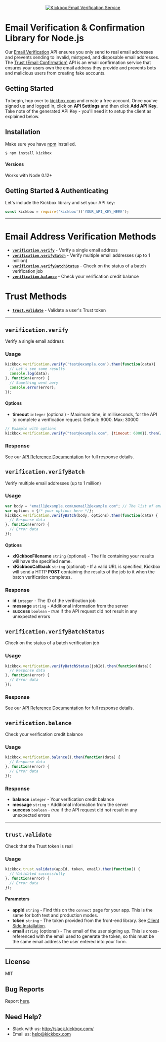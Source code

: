 <p align="center">
  <a href="https://kickbox.com"><img src="https://static.kickbox.io/kickbox_github.png" alt="Kickbox Email Verification Service"></a>
  <br>
</p>

# Email Verification & Confirmation Library for Node.js

Our [Email Verification](https://kickbox.com/email-verification) API ensures you only send to real email addresses and prevents sending to invalid, mistyped, and disposable email addresses. The [Trust (Email Confirmation)](https://kickbox.com/trust) API is an email confirmation service that ensures your users own the email address they provide and prevents bots and malicious users from creating fake accounts.

## Getting Started

To begin, hop over to [kickbox.com](https://kickbox.com) and create a free account. Once you've signed up and logged in, click on **API Settings** and then click **Add API Key**. Take note of the generated API Key - you'll need it to setup the client as explained below.

## Installation

Make sure you have [npm](https://npmjs.org) installed.

```bash
$ npm install kickbox
```

#### Versions

Works with Node 0.12+

## Getting Started & Authenticating

Let's include the Kickbox library and set your API key:

```js
const kickbox = require('kickbox')('YOUR_API_KEY_HERE');
```

- - - - 

# Email Address Verification Methods
* **[`verification.verify`](#verificationverify)** - Verify a single email address
* **[`verification.verifyBatch`](#verificationverifybatch)** - Verify multiple email addresses (up to 1 million)
* **[`verification.verifyBatchStatus`](#verificationverifybatchstatus)** - Check on the status of a batch verification job
* **[`verification.balance`](#verificationbalance)** - Check your verification credit balance

# Trust Methods
* **[`trust.validate`](#trustvalidate)** - Validate a user's Trust token

- - - - 

## `verification.verify`
Verify a single email address

### Usage

```js
kickbox.verification.verify('test@example.com').then(function(data){
  // Let's see some results
  console.log(data);
}, function(error) {
  // Something went awry
  console.error(error);
});
```

#### Options

* **timeout** `integer` (optional) - Maximum time, in milliseconds, for the API to complete a verification request. Default: 6000. Max: 30000

```js
// Example with options
kickbox.verification.verify("test@example.com", {timeout: 6000}).then(/*...*/);
```

### Response

See our [API Reference Documentation](https://docs.kickbox.com/v2.0/reference#section-response-values) for full response details.

## `verification.verifyBatch`
Verify multiple email addresses (up to 1 million)

### Usage

```js
var body = "email1@example.com\nemail2@example.com"; // The list of email addresses, one per line or in CSV format.
var options = {/* your options here */};
kickbox.verification.verifyBatch(body, options).then(function(data) {
  // Response data
}, function(error) {
  // Error data
});
```

#### Options

* **xKickboxFilename** `string` (optional) - The file containing your results will have the specified name.
* **xKickboxCallback** `string` (optional) - If a valid URL is specified, Kickbox will send a HTTP **POST**  containing the results of the job to it when the batch verification completes.

### Response
* **id** `integer` - The ID of the verification job
* **message** `string` - Additional information from the server
* **success** `boolean` - _true_ if the API request did not result in any unexpected errors

## `verification.verifyBatchStatus`
Check on the status of a batch verification job

### Usage

```js
kickbox.verification.verifyBatchStatus(jobId).then(function(data){
  // Response data
}, function(error) {
  // Error data
});
```

### Response

See our [API Reference Documentation](https://docs.kickbox.com/v2.0/reference#check-job-status) for full response details.

## `verification.balance`
Check your verification credit balance

### Usage

```js
kickbox.verification.balance().then(function(data) {
  // Response data
}, function(error) {
  // Error data
});
```

### Response
* **balance** `integer` - Your verification credit balance
* **message** `string` - Additional information from the server
* **success** `boolean` - _true_ if the API request did not result in any unexpected errors

- - - - 

## `trust.validate`
Check that the Trust token is real

### Usage

```js
kickbox.trust.validate(appId, token, email).then(function() {
  // Validated successfully
}, function(error) {
  // Error data
});
```

#### Parameters

* **appId** `string` - Find this on the `connect` page for your app. This is the same for both test and production modes.
* **token** `string` - The token provided from the front-end library. See [Client Side Installation](https://docs.kickbox.com/docs/client-side-installation).
* **email** `string` (optional) - The email of the user signing up. This is cross-referenced with the email used to generate the token, so this must be the same email address the user entered into your form.

- - - - 

## License
MIT

## Bug Reports
Report [here](https://github.com/kickboxio/kickbox-node/issues).

## Need Help?
* Slack with us: http://slack.kickbox.com/
* Email us: help@kickbox.com
